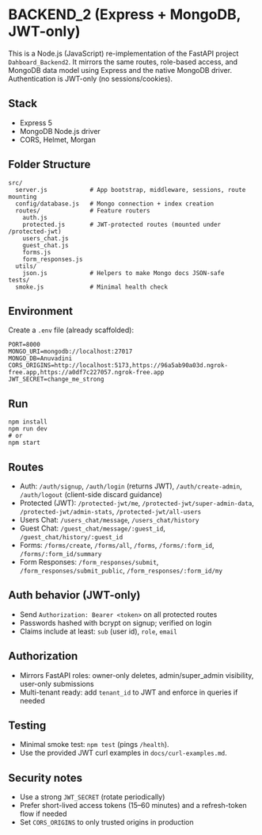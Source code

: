 # BACKEND_2 (Express + MongoDB, JWT-only)

This is a Node.js (JavaScript) re-implementation of the FastAPI project `Dahboard_Backend2`. It mirrors the same routes, role-based access, and MongoDB data model using Express and the native MongoDB driver. Authentication is JWT-only (no sessions/cookies).

## Stack
- Express 5
- MongoDB Node.js driver
- CORS, Helmet, Morgan

## Folder Structure
```
src/
  server.js            # App bootstrap, middleware, sessions, route mounting
  config/database.js   # Mongo connection + index creation
  routes/              # Feature routers
    auth.js
    protected.js       # JWT-protected routes (mounted under /protected-jwt)
    users_chat.js
    guest_chat.js
    forms.js
    form_responses.js
  utils/
    json.js            # Helpers to make Mongo docs JSON-safe
tests/
  smoke.js             # Minimal health check
```

## Environment
Create a `.env` file (already scaffolded):
```
PORT=8000
MONGO_URI=mongodb://localhost:27017
MONGO_DB=Anuvadini
CORS_ORIGINS=http://localhost:5173,https://96a5ab90a03d.ngrok-free.app,https://a0df7c227057.ngrok-free.app
JWT_SECRET=change_me_strong
```

## Run
```
npm install
npm run dev
# or
npm start
```

## Routes
- Auth: `/auth/signup`, `/auth/login` (returns JWT), `/auth/create-admin`, `/auth/logout` (client-side discard guidance)
- Protected (JWT): `/protected-jwt/me`, `/protected-jwt/super-admin-data`, `/protected-jwt/admin-stats`, `/protected-jwt/all-users`
- Users Chat: `/users_chat/message`, `/users_chat/history`
- Guest Chat: `/guest_chat/message/:guest_id`, `/guest_chat/history/:guest_id`
- Forms: `/forms/create`, `/forms/all`, `/forms`, `/forms/:form_id`, `/forms/:form_id/summary`
- Form Responses: `/form_responses/submit`, `/form_responses/submit_public`, `/form_responses/:form_id/my`

## Auth behavior (JWT-only)
- Send `Authorization: Bearer <token>` on all protected routes
- Passwords hashed with bcrypt on signup; verified on login
- Claims include at least: `sub` (user id), `role`, `email`

## Authorization
- Mirrors FastAPI roles: owner-only deletes, admin/super_admin visibility, user-only submissions
- Multi-tenant ready: add `tenant_id` to JWT and enforce in queries if needed

## Testing
- Minimal smoke test: `npm test` (pings `/health`).
- Use the provided JWT curl examples in `docs/curl-examples.md`.

## Security notes
- Use a strong `JWT_SECRET` (rotate periodically)
- Prefer short-lived access tokens (15–60 minutes) and a refresh-token flow if needed
- Set `CORS_ORIGINS` to only trusted origins in production



